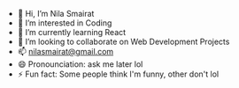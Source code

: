 - 👋 Hi, I’m Nila Smairat
- 👀 I’m interested in Coding
- 🌱 I’m currently learning React
- 💞️ I’m looking to collaborate on Web Development Projects
- 📫 nilasmairat@gmail.com
- 😄 Pronounciation: ask me later lol
- ⚡ Fun fact: Some people think I'm funny, other don't lol

<!---
nsmairat/nsmairat is a ✨ special ✨ repository because its `README.md` (this file) appears on your GitHub profile.
You can click the Preview link to take a look at your changes.
--->
